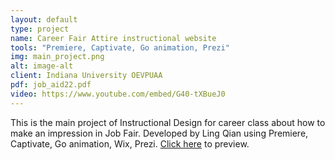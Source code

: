 ```yaml
---
layout: default
type: project
name: Career Fair Attire instructional website
tools: "Premiere, Captivate, Go animation, Prezi"
img: main_project.png
alt: image-alt
client: Indiana University OEVPUAA
pdf: job_aid22.pdf
video: https://www.youtube.com/embed/G40-tXBueJ0
---
```

This is the main project of Instructional Design for career class about how to make an impression in Job Fair. Developed by Ling Qian using Premiere, Captivate, Go animation, Wix, Prezi.  [Click here](https://roborf.wixsite.com/career) to preview.

